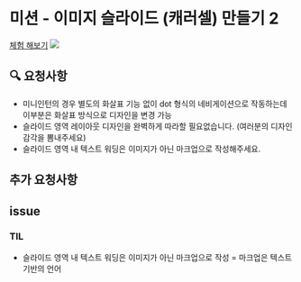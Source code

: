 # 미션 - 이미지 슬라이드 (캐러셀) 만들기 2
<a href="https://haazzero.github.io/RESAT_FE/day8/">체험 해보기</a>
<img src=".png">

## 🔍 요청사항
- 미니인턴의 경우 별도의 화살표 기능 없이 dot 형식의 네비게이션으로 작동하는데 이부분은 화살표 방식으로 디자인을 변경 가능
- 슬라이드 영역 레이아웃 디자인을 완벽하게 따라할 필요없습니다. (여러분의 디자인 감각을 뽐내주세요)
- 슬라이드 영역 내 텍스트 워딩은 이미지가 아닌 마크업으로 작성해주세요.

## 추가 요청사항

## issue

### TIL
- 슬라이드 영역 내 텍스트 워딩은 이미지가 아닌 마크업으로 작성
= 마크업은 텍스트 기반의 언어
